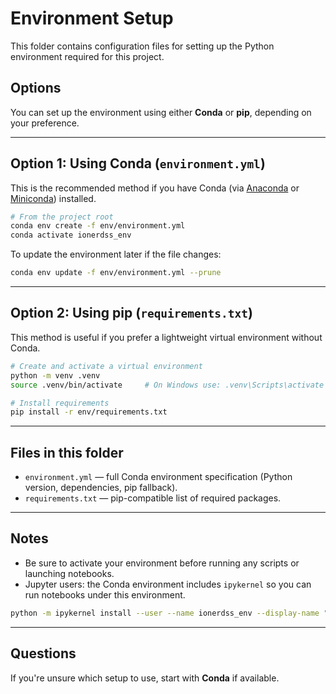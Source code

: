 
# Environment Setup

This folder contains configuration files for setting up the Python environment required for this project.

## Options

You can set up the environment using either **Conda** or **pip**, depending on your preference.

---

## Option 1: Using Conda (`environment.yml`)

This is the recommended method if you have Conda (via [Anaconda](https://www.anaconda.com/) or [Miniconda](https://docs.conda.io/en/latest/miniconda.html)) installed.

```bash
# From the project root
conda env create -f env/environment.yml
conda activate ionerdss_env
````

To update the environment later if the file changes:

```bash
conda env update -f env/environment.yml --prune
```

---

## Option 2: Using pip (`requirements.txt`)

This method is useful if you prefer a lightweight virtual environment without Conda.

```bash
# Create and activate a virtual environment
python -m venv .venv
source .venv/bin/activate     # On Windows use: .venv\Scripts\activate

# Install requirements
pip install -r env/requirements.txt
```

---

## Files in this folder

* `environment.yml` — full Conda environment specification (Python version, dependencies, pip fallback).
* `requirements.txt` — pip-compatible list of required packages.

---

## Notes

* Be sure to activate your environment before running any scripts or launching notebooks.
* Jupyter users: the Conda environment includes `ipykernel` so you can run notebooks under this environment.

```bash
python -m ipykernel install --user --name ionerdss_env --display-name "Python (ionerdss_env)"
```

---

## Questions

If you're unsure which setup to use, start with **Conda** if available.
